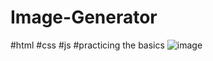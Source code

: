 # Image-Generator
#html #css #js #practicing the basics
![image](https://github.com/Marindala/Image-Generator/assets/95050756/baf4821d-4023-4967-ba6a-ea0ef3a61eaf)

